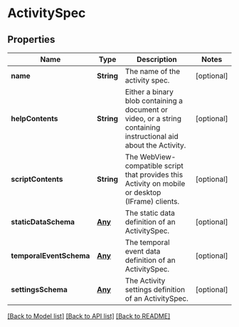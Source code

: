# ActivitySpec

## Properties
Name | Type | Description | Notes
------------ | ------------- | ------------- | -------------
**name** | **String** | The name of the activity spec. | [optional] 
**helpContents** | **String** | Either a binary blob containing a document or video, or a string containing  instructional aid about the Activity. | [optional] 
**scriptContents** | **String** | The WebView-compatible script that provides this Activity on mobile or desktop (IFrame) clients. | [optional] 
**staticDataSchema** | [**Any**](.md) | The static data definition of an ActivitySpec. | [optional] 
**temporalEventSchema** | [**Any**](.md) | The temporal event data definition of an ActivitySpec. | [optional] 
**settingsSchema** | [**Any**](.md) | The Activity settings definition of an ActivitySpec. | [optional] 

[[Back to Model list]](../README.md#documentation-for-models) [[Back to API list]](../README.md#documentation-for-api-endpoints) [[Back to README]](../README.md)



